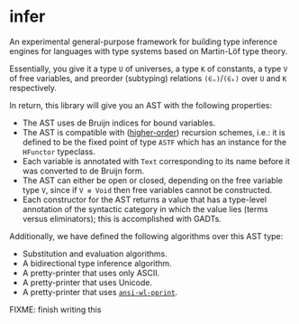 # infer

An experimental general-purpose framework for building type inference engines
for languages with type systems based on Martin-Löf type theory.

Essentially, you give it a type `U` of universes, a type `K` of constants, a
type `V` of free variables, and preorder (subtyping) relations `(∈ᵤ)`/`(∈ₖ)`
over `U` and `K` respectively.

In return, this library will give you an AST with the following properties:
- The AST uses de Bruijn indices for bound variables.
- The AST is compatible with ([higher-order][hrecursion-schemes]) recursion
  schemes, i.e.: it is defined to be the fixed point of type `ASTF` which has
  an instance for the `HFunctor` typeclass.
- Each variable is annotated with `Text` corresponding to its name before
  it was converted to de Bruijn form.
- The AST can either be open or closed, depending on the free variable type `V`,
  since if `V ≡ Void` then free variables cannot be constructed.
- Each constructor for the AST returns a value that has a type-level annotation
  of the syntactic category in which the value lies (terms versus eliminators);
  this is accomplished with GADTs.

Additionally, we have defined the following algorithms over this AST type:
- Substitution and evaluation algorithms.
- A bidirectional type inference algorithm.
- A pretty-printer that uses only ASCII.
- A pretty-printer that uses Unicode.
- A pretty-printer that uses [`ansi-wl-pprint`][ansi-wl-pprint].

FIXME: finish writing this

[hrecursion-schemes]: https://github.com/mckeankylej/hrecursion-schemes
[ansi-wl-pprint]:     https://hackage.haskell.org/package/ansi-wl-pprint
